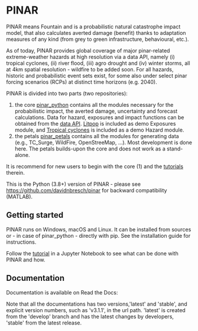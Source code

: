 # PINAR

PINAR means Fountain and is a probabilistic natural catastrophe impact model, that also calculates averted damage (benefit) thanks to adaptation measures of any kind (from grey to green infrastructure, behavioural, etc.).

As of today, PINAR provides global coverage of major pinar-related extreme-weather hazards at high resolution via a data API, namely (i) tropical cyclones, (ii) river flood, (iii) agro drought and (iv) winter storms, all at 4km spatial resolution - wildfire to be added soon. For all hazards, historic and probabilistic event sets exist, for some also under select pinar forcing scenarios (RCPs) at distinct time horizons (e.g. 2040).

PINAR is divided into two parts (two repositories):

1. the core [pinar_python](https://github.com/MamarezaAlipour/Pinar_Python) contains all the modules necessary for the probabilistic impact, the averted damage, uncertainty and forecast calculations. Data for hazard, exposures and impact functions can be obtained from the [data API](https://github.com/MamarezaAlipour/Pinar_Python/blob/main/doc/tutorial/pinar_util_api_client.ipynb). [Litpop](https://github.com/MamarezaAlipour/Pinar_Python/blob/main/doc/tutorial/pinar_entity_LitPop.ipynb) is included as demo Exposures module, and [Tropical cyclones](https://github.com/MamarezaAlipour/Pinar_Python/blob/main/doc/tutorial/pinar_hazard_TropCyclone.ipynb) is included as a demo Hazard module.
2. the petals [pinar_petals](https://github.com/MamarezaAlipour/Pinar_Petals) contains all the modules for generating data (e.g., TC_Surge, WildFire, OpenStreeMap, ...). Most development is done here. The petals builds-upon the core and does not work as a stand-alone.

It is recommend for new users to begin with the core (1) and the [tutorials](https://github.com/MamarezaAlipour/Pinar_Python/tree/main/doc/tutorial) therein.

This is the Python (3.8+) version of PINAR - please see https://github.com/davidnbresch/pinar for backward compatibility (MATLAB).

## Getting started

PINAR runs on Windows, macOS and Linux. It can be installed from sources or - in case of pinar_python - directly with pip. See the installation guide for instructions.

Follow the [tutorial](doc\tutorial\1_main_pinar.ipynb) in a Jupyter Notebook to see what can be done with PINAR and how.

## Documentation

Documentation is available on Read the Docs:

Note that all the documentations has two versions,'latest' and 'stable', and explicit version numbers, such as 'v3.1.1', in the url path. 'latest' is created from the 'develop' branch and has the latest changes by developers, 'stable' from the latest release.
